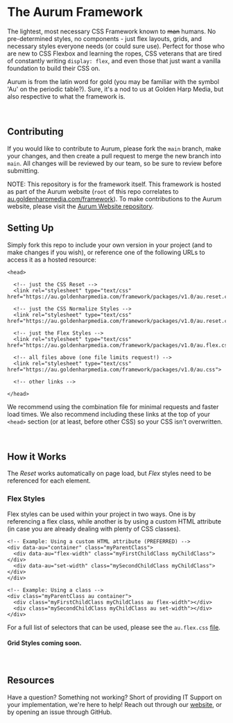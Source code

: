 # The Aurum Framework

The lightest, most necessary CSS Framework known to ~~man~~ humans. No pre-determined styles, no components - just flex layouts, grids, and necessary styles everyone needs (or could sure use). Perfect for those who are new to CSS Flexbox and learning the ropes, CSS veterans that are tired of constantly writing `display: flex`, and even those that just want a vanilla foundation to build their CSS on.

Aurum is from the latin word for gold (you may be familiar with the symbol 'Au' on the periodic table?). Sure, it's a nod to us at Golden Harp Media, but also respective to what the framework is.

<br>

## Contributing

If you would like to contribute to Aurum, please fork the `main` branch, make your changes, and then create a pull request to merge the new branch into `main`. All changes will be reviewed by our team, so be sure to review before submitting.

NOTE: This repository is for the framework itself. This framework is hosted as part of the Aurum website (`root` of this repo correlates to [au.goldenharpmedia.com/framework](https://au.goldenharpmedia.com/framework)). To make contributions to the Aurum website, please visit the [Aurum Website repository](https://github.com/goldenharpmedia/aurum-website).

## Setting Up

Simply fork this repo to include your own version in your project (and to make changes if you wish), or reference one of the following URLs to access it as a hosted resource:

```
<head>

  <!-- just the CSS Reset -->
  <link rel="stylesheet" type="text/css" href="https://au.goldenharpmedia.com/framework/packages/v1.0/au.reset.css">

  <!-- just the CSS Normalize Styles -->
  <link rel="stylesheet" type="text/css" href="https://au.goldenharpmedia.com/framework/packages/v1.0/au.reset.css">

  <!-- just the Flex Styles -->
  <link rel="stylesheet" type="text/css" href="https://au.goldenharpmedia.com/framework/packages/v1.0/au.flex.css">

  <!-- all files above (one file limits request!) -->
  <link rel="stylesheet" type="text/css" href="https://au.goldenharpmedia.com/framework/packages/v1.0/au.css">

  <!-- other links -->

</head>
```

We recommend using the combination file for minimal requests and faster load times. We also recommend including these links at the top of your `<head>` section (or at least, before other CSS) so your CSS isn't overwritten.

<br>

## How it Works

The *Reset* works automatically on page load, but *Flex* styles need to be referenced for each element.

### Flex Styles

Flex styles can be used within your project in two ways. One is by referencing a flex class, while another is by using a custom HTML attribute (in case you are already dealing with plenty of CSS classes).

```
<!-- Example: Using a custom HTML attribute (PREFERRED) -->
<div data-au="container" class="myParentClass">
  <div data-au="flex-width" class="myFirstChildClass myChildClass"></div>
  <div data-au="set-width" class="mySecondChildClass myChildClass"></div>
</div>

<!-- Example: Using a class -->
<div class="myParentClass au container">
  <div class="myFirstChildClass myChildClass au flex-width"></div>
  <div class="mySecondChildClass myChildClass au set-width"></div>
</div>
```

For a full list of selectors that can be used, please see the `au.flex.css` [file](./packages/1.0/au.flex.css).

#### Grid Styles coming soon.

<br>

## Resources

Have a question? Something not working? Short of providing IT Support on your implementation, we're here to help! Reach out through our [website](https://goldenharpmedia.com), or by opening an issue through GitHub.

